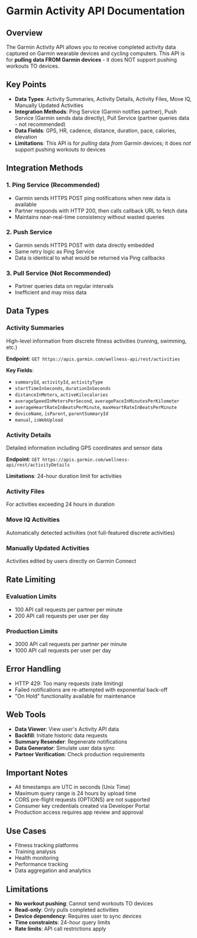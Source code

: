 # Garmin Activity API Documentation

## Overview
The Garmin Activity API allows you to receive completed activity data captured on Garmin wearable devices and cycling computers. This API is for **pulling data FROM Garmin devices** - it does NOT support pushing workouts TO devices.

## Key Points
- **Data Types**: Activity Summaries, Activity Details, Activity Files, Move IQ, Manually Updated Activities
- **Integration Methods**: Ping Service (Garmin notifies partner), Push Service (Garmin sends data directly), Pull Service (partner queries data - not recommended)
- **Data Fields**: GPS, HR, cadence, distance, duration, pace, calories, elevation
- **Limitations**: This API is for *pulling* data *from* Garmin devices; it does *not* support pushing workouts *to* devices

## Integration Methods

### 1. Ping Service (Recommended)
- Garmin sends HTTPS POST ping notifications when new data is available
- Partner responds with HTTP 200, then calls callback URL to fetch data
- Maintains near-real-time consistency without wasted queries

### 2. Push Service
- Garmin sends HTTPS POST with data directly embedded
- Same retry logic as Ping Service
- Data is identical to what would be returned via Ping callbacks

### 3. Pull Service (Not Recommended)
- Partner queries data on regular intervals
- Inefficient and may miss data

## Data Types

### Activity Summaries
High-level information from discrete fitness activities (running, swimming, etc.)

**Endpoint**: `GET https://apis.garmin.com/wellness-api/rest/activities`

**Key Fields**:
- `summaryId`, `activityId`, `activityType`
- `startTimeInSeconds`, `durationInSeconds`
- `distanceInMeters`, `activeKilocalories`
- `averageSpeedInMetersPerSecond`, `averagePaceInMinutesPerKilometer`
- `averageHeartRateInBeatsPerMinute`, `maxHeartRateInBeatsPerMinute`
- `deviceName`, `isParent`, `parentSummaryId`
- `manual`, `isWebUpload`

### Activity Details
Detailed information including GPS coordinates and sensor data

**Endpoint**: `GET https://apis.garmin.com/wellness-api/rest/activityDetails`

**Limitations**: 24-hour duration limit for activities

### Activity Files
For activities exceeding 24 hours in duration

### Move IQ Activities
Automatically detected activities (not full-featured discrete activities)

### Manually Updated Activities
Activities edited by users directly on Garmin Connect

## Rate Limiting

### Evaluation Limits
- 100 API call requests per partner per minute
- 200 API call requests per user per day

### Production Limits
- 3000 API call requests per partner per minute
- 1000 API call requests per user per day

## Error Handling
- HTTP 429: Too many requests (rate limiting)
- Failed notifications are re-attempted with exponential back-off
- "On Hold" functionality available for maintenance

## Web Tools
- **Data Viewer**: View user's Activity API data
- **Backfill**: Initiate historic data requests
- **Summary Resender**: Regenerate notifications
- **Data Generator**: Simulate user data sync
- **Partner Verification**: Check production requirements

## Important Notes
- All timestamps are UTC in seconds (Unix Time)
- Maximum query range is 24 hours by upload time
- CORS pre-flight requests (OPTIONS) are not supported
- Consumer key credentials created via Developer Portal
- Production access requires app review and approval

## Use Cases
- Fitness tracking platforms
- Training analysis
- Health monitoring
- Performance tracking
- Data aggregation and analytics

## Limitations
- **No workout pushing**: Cannot send workouts TO devices
- **Read-only**: Only pulls completed activities
- **Device dependency**: Requires user to sync devices
- **Time constraints**: 24-hour query limits
- **Rate limits**: API call restrictions apply 